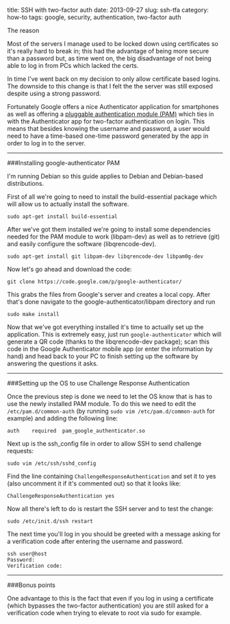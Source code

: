 title: SSH with two-factor auth
date: 2013-09-27
slug: ssh-tfa
category: how-to
tags: google, security, authentication, two-factor auth

The reason

Most of the servers I manage used to be locked down using certificates so it's really hard to break in; this had the advantage of being more secure than a password but, as time went on, the big disadvantage of not being able to log in from PCs which lacked the certs.

In time I've went back on my decision to only allow certificate based logins. The downside to this change is that I felt the the server was still exposed despite using a strong password.

Fortunately Google offers a nice Authenticator application for smartphones as well as offering a [pluggable authentication module (PAM)](https://code.google.com/p/google-authenticator/) which ties in with the Authenticator app for two-factor authentication on login. This means that besides knowing the username and password, a user would need to have a time-based one-time password generated by the app in order to log in to the server.

---

###Installing google-authenticator PAM

I'm running Debian so this guide applies to Debian and Debian-based distributions.

First of all we're going to need to install the build-essential package which will allow us to actually install the software.

    sudo apt-get install build-essential

After we've got them installed we're going to install some dependencies needed for the PAM module to work (libpam-dev) as well as to retrieve (git) and easily configure the software (libqrencode-dev).

    sudo apt-get install git libpam-dev libqrencode-dev libpam0g-dev

Now let's go ahead and download the code:

    git clone https://code.google.com/p/google-authenticator/

This grabs the files from Google's server and creates a local copy. After that's done navigate to the google-authenticator/libpam directory and run

    sudo make install

Now that we've got everything installed it's time to actually set up the application. This is extremely easy, just run ```google-authenticator``` which will generate a QR code (thanks to the libqrencode-dev package); scan this code in the Google Authenticator mobile app (or enter the information by hand) and head back to your PC to finish setting up the software by answering the questions it asks.


---

###Setting up the OS to use Challenge Response Authentication


Once the previous step is done we need to let the OS know that is has to use the newly installed PAM module. To do this we need to edit the ```/etc/pam.d/common-auth``` (by running ```sudo vim /etc/pam.d/common-auth``` for example) and adding the following line:

    auth    required  pam_google_authenticator.so

Next up is the ssh_config file in order to allow SSH to send challenge requests:

    sudo vim /etc/ssh/sshd_config

Find the line containing ```ChallengeResponseAuthentication``` and set it to yes (also uncomment it if it's commented out) so that it looks like:

    ChallengeResponseAuthentication yes

Now all there's left to do is restart the SSH server and to test the change:

    sudo /etc/init.d/ssh restart

The next time you'll log in you should be greeted with a message asking for a verification code after entering the username and password.


    ssh user@host
    Password:
    Verification code:

---

###Bonus points

One advantage to this is the fact that even if you log in using a certificate (which bypasses the two-factor authentication) you are still asked for a verification code when trying to elevate to root via sudo for example.
